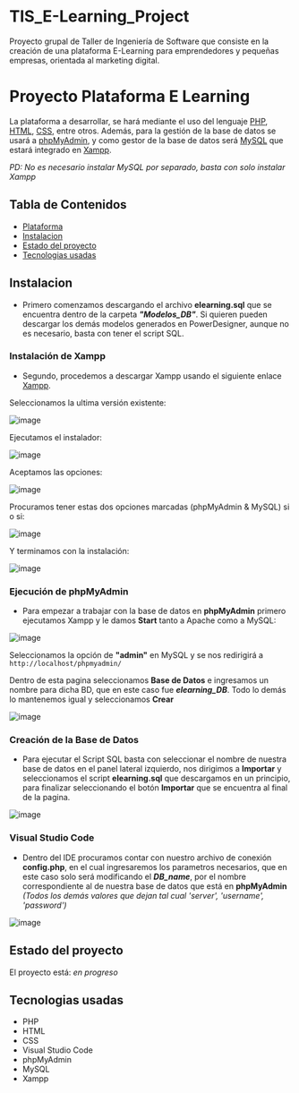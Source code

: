 # TIS_E-Learning_Project
Proyecto grupal de Taller de Ingeniería de Software que consiste en la creación de una plataforma E-Learning para emprendedores y pequeñas empresas, orientada al marketing digital.

# Proyecto Plataforma E Learning

La plataforma a desarrollar, se hará mediante el uso del lenguaje [PHP](https://www.php.net/), [HTML](https://html.com/), [CSS](https://lenguajecss.com/css/), entre otros. Además, para la gestión de la base de datos se usará a [phpMyAdmin](https://www.phpmyadmin.net/), y como gestor de la base de datos será [MySQL](https://www.mysql.com/) que estará integrado en [Xampp](https://www.apachefriends.org/es/index.html). 

_PD: No es necesario instalar MySQL por separado, basta con solo instalar Xampp_

## Tabla de Contenidos
* [Plataforma](#proyecto-plataforma-e-learning)
* [Instalacion](#instalacion)
* [Estado del proyecto](#estado-del-proyecto)
* [Tecnologias usadas](#tecnologias-usadas)

## Instalacion

- Primero comenzamos descargando el archivo **elearning.sql** que se encuentra dentro de la carpeta **_"Modelos_DB"_**. Si quieren pueden descargar los demás modelos generados en PowerDesigner, aunque no es necesario, basta con tener el script SQL.

### Instalación de Xampp

- Segundo, procedemos a descargar Xampp usando el siguiente enlace [Xampp](https://www.apachefriends.org/es/download.html).

Seleccionamos la ultima versión existente:

![image](https://github.com/user-attachments/assets/c31d347c-3513-4230-9b3f-f0a217856484)

Ejecutamos el instalador:

![image](https://github.com/user-attachments/assets/2b335bb4-e9ee-42ac-a937-4671bfbebde9)

Aceptamos las opciones:

![image](https://github.com/user-attachments/assets/eb82254a-ef4d-4fad-a7ad-14c1d026c675)

Procuramos tener estas dos opciones marcadas (phpMyAdmin & MySQL) si o si:

![image](https://github.com/user-attachments/assets/5875d2e1-7232-4c66-8bda-5bef2b79b1ed)

Y terminamos con la instalación:

![image](https://github.com/user-attachments/assets/6f7516f2-0551-4bc8-b546-238ce23f8864)

### Ejecución de phpMyAdmin

- Para empezar a trabajar con la base de datos en **phpMyAdmin** primero ejecutamos Xampp y le damos **Start** tanto a Apache como a MySQL:

![image](https://github.com/user-attachments/assets/31768193-8c49-46be-ac07-da1f2ab1466c)

Seleccionamos la opción de **"admin"** en MySQL y se nos redirigirá a `http://localhost/phpmyadmin/`

Dentro de esta pagina seleccionamos **Base de Datos** e ingresamos un nombre para dicha BD, que en este caso fue **_elearning_DB_**. Todo lo demás lo mantenemos igual y seleccionamos **Crear**

![image](https://github.com/user-attachments/assets/00d74097-a10e-43d6-bcb6-f3398b3ee8b5)

### Creación de la Base de Datos

- Para ejecutar el Script SQL basta con seleccionar el nombre de nuestra base de datos en el panel lateral izquierdo, nos dirigimos a **Importar** y seleccionamos el script **elearning.sql** que descargamos en un principio, para finalizar seleccionando el botón **Importar** que se encuentra al final de la pagina.

![image](https://github.com/user-attachments/assets/31309223-3cb2-4d2c-8e36-293a4b22969c)

### Visual Studio Code

- Dentro del IDE procuramos contar con nuestro archivo de conexión **config.php**, en el cual ingresaremos los parametros necesarios, que en este caso solo será modificando el **_DB_name_**, por el nombre correspondiente al de nuestra base de datos que está en **phpMyAdmin** _(Todos los demás valores que dejan tal cual 'server', 'username', 'password')_

![image](https://github.com/user-attachments/assets/ea1804c7-0860-4783-b04b-8125eeaab9ca)

  
## Estado del proyecto

El proyecto está: _en progreso_

## Tecnologias usadas

 - PHP
 - HTML
 - CSS
 - Visual Studio Code
 - phpMyAdmin
 - MySQL
 - Xampp

